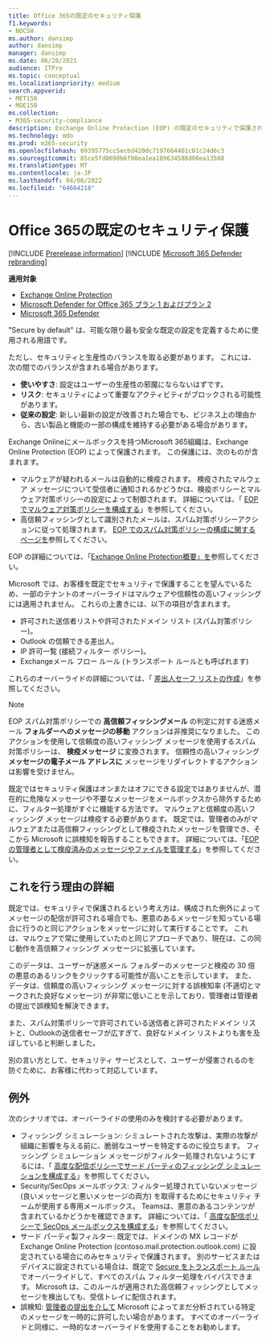 ```yaml
---
title: Office 365の既定のセキュリティ保護
f1.keywords:
- NOCSH
ms.author: dansimp
author: dansimp
manager: dansimp
ms.date: 06/28/2021
audience: ITPro
ms.topic: conceptual
ms.localizationpriority: medium
search.appverid:
- MET150
- MOE150
ms.collection:
- M365-security-compliance
description: Exchange Online Protection (EOP) の既定のセキュリティで保護された設定の詳細を確認する
ms.technology: mdo
ms.prod: m365-security
ms.openlocfilehash: 09395775cc5ecbd420dc7197664401c01c24d6c3
ms.sourcegitcommit: 85ce5fd0698b6f00ea1ea189634588d00ea13508
ms.translationtype: MT
ms.contentlocale: ja-JP
ms.lasthandoff: 04/06/2022
ms.locfileid: "64664218"
---
```

# <a name="secure-by-default-in-office-365"></a>Office 365の既定のセキュリティ保護

[!INCLUDE [Prerelease information](../includes/prerelease.md)]
[!INCLUDE [Microsoft 365 Defender rebranding](../includes/microsoft-defender-for-office.md)]

**適用対象**
- [Exchange Online Protection](exchange-online-protection-overview.md)
- [Microsoft Defender for Office 365 プラン 1 およびプラン 2](defender-for-office-365.md)
- [Microsoft 365 Defender](../defender/microsoft-365-defender.md)

"Secure by default" は、可能な限り最も安全な既定の設定を定義するために使用される用語です。

ただし、セキュリティと生産性のバランスを取る必要があります。 これには、次の間でのバランスが含まれる場合があります。

- **使いやすさ**: 設定はユーザーの生産性の邪魔にならないはずです。
- **リスク**: セキュリティによって重要なアクティビティがブロックされる可能性があります。
- **従来の設定**: 新しい最新の設定が改善された場合でも、ビジネス上の理由から、古い製品と機能の一部の構成を維持する必要がある場合があります。

Exchange Onlineにメールボックスを持つMicrosoft 365組織は、Exchange Online Protection (EOP) によって保護されます。 この保護には、次のものが含まれます。

- マルウェアが疑われるメールは自動的に検疫されます。 検疫されたマルウェア メッセージについて受信者に通知されるかどうかは、検疫ポリシーとマルウェア対策ポリシーの設定によって制御されます。 詳細については、「 [EOP でマルウェア対策ポリシーを構成する](configure-anti-malware-policies.md)」を参照してください。
- 高信頼フィッシングとして識別されたメールは、スパム対策ポリシーアクションに従って処理されます。 [EOP でのスパム対策ポリシーの構成に関するページを](configure-your-spam-filter-policies.md)参照してください。

EOP の詳細については、「[Exchange Online Protection概要」を](exchange-online-protection-overview.md)参照してください。

Microsoft では、お客様を既定でセキュリティで保護することを望んでいるため、一部のテナントのオーバーライドはマルウェアや信頼性の高いフィッシングには適用されません。 これらの上書きには、以下の項目が含まれます。

- 許可された送信者リストや許可されたドメイン リスト (スパム対策ポリシー)。
- Outlook の信頼できる差出人。
- IP 許可一覧 (接続フィルター ポリシー)。
- Exchangeメール フロー ルール (トランスポート ルールとも呼ばれます)

これらのオーバーライドの詳細については、「 [差出人セーフ リストの作成](create-safe-sender-lists-in-office-365.md)」を参照してください。

> [!NOTE]
> EOP スパム対策ポリシーでの **高信頼フィッシングメール** の判定に対する迷惑メール **フォルダーへのメッセージの移動** アクションは非推奨になりました。 このアクションを使用して信頼度の高いフィッシング メッセージを使用するスパム対策ポリシーは、 **検疫メッセージ** に変換されます。 信頼性の高いフィッシング **メッセージの電子メール アドレスに** メッセージをリダイレクトするアクションは影響を受けません。

既定ではセキュリティ保護はオンまたはオフにできる設定ではありませんが、潜在的に危険なメッセージや不要なメッセージをメールボックスから除外するために、フィルター処理がすぐに機能する方法です。 マルウェアと信頼度の高いフィッシング メッセージは検疫する必要があります。 既定では、管理者のみがマルウェアまたは高信頼フィッシングとして検疫されたメッセージを管理でき、そこから Microsoft に誤検知を報告することもできます。 詳細については、「[EOP の管理者として検疫済みのメッセージやファイルを管理する](manage-quarantined-messages-and-files.md)」を参照してください。

## <a name="more-on-why-were-doing-this"></a>これを行う理由の詳細

既定では、セキュリティで保護されるという考え方は、構成された例外によってメッセージの配信が許可される場合でも、悪意のあるメッセージを知っている場合に行うのと同じアクションをメッセージに対して実行することです。 これは、マルウェアで常に使用していたのと同じアプローチであり、現在は、この同じ動作を高信頼フィッシング メッセージに拡張しています。

このデータは、ユーザーが迷惑メール フォルダーのメッセージと検疫の 30 倍の悪意のあるリンクをクリックする可能性が高いことを示しています。 また、データは、信頼度の高いフィッシング メッセージに対する誤検知率 (不適切とマークされた良好なメッセージ) が非常に低いことを示しており、管理者は管理者の提出で誤検知を解決できます。

また、スパム対策ポリシーで許可されている送信者と許可されたドメイン リストと、Outlookの送信者セーフが広すぎて、良好なドメイン リストよりも害を及ぼしていると判断しました。

別の言い方として、セキュリティ サービスとして、ユーザーが侵害されるのを防ぐために、お客様に代わって対応しています。

## <a name="exceptions"></a>例外

次のシナリオでは、オーバーライドの使用のみを検討する必要があります。

- フィッシング シミュレーション: シミュレートされた攻撃は、実際の攻撃が組織に影響を与える前に、脆弱なユーザーを特定するのに役立ちます。 フィッシング シミュレーション メッセージがフィルター処理されないようにするには、「 [高度な配信ポリシーでサード パーティのフィッシング シミュレーションを構成する](/microsoft-365/security/office-365-security/configure-advanced-delivery#use-the-microsoft-365-defender-portal-to-configure-third-party-phishing-simulations-in-the-advanced-delivery-policy)」を参照してください。
- Security/SecOps メールボックス: フィルター処理されていないメッセージ (良いメッセージと悪いメッセージの両方) を取得するためにセキュリティ チームが使用する専用メールボックス。 Teamsは、悪意のあるコンテンツが含まれているかどうかを確認できます。 詳細については、「 [高度な配信ポリシーで SecOps メールボックスを構成する](/microsoft-365/security/office-365-security/configure-advanced-delivery#use-the-microsoft-365-defender-portal-to-configure-secops-mailboxes-in-the-advanced-delivery-policy)」を参照してください。
- サード パーティ製フィルター: 既定では、ドメインの MX レコードが Exchange Online Protection (contoso.mail.protection.outlook.com) に設定されている場合にのみセキュリティで保護されます。 別のサービスまたはデバイスに設定されている場合は、既定で [Secure をトランスポート ルール](/exchange/security-and-compliance/mail-flow-rules/use-rules-to-set-scl) でオーバーライドして、すべてのスパム フィルター処理をバイパスできます。 Microsoft は、このルールが適用された高信頼フィッシングとしてメッセージを検出しても、受信トレイに配信されます。 
- 誤検知: [管理者の提出を介して](admin-submission.md) Microsoft によってまだ分析されている特定のメッセージを一時的に許可したい場合があります。 すべてのオーバーライドと同様に、一時的なオーバーライドを使用することをお勧めします。
